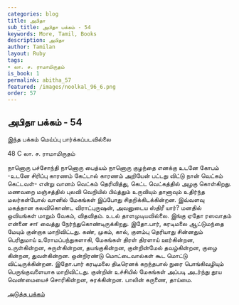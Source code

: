 ```yaml
---
categories: blog
title: அபிதா
sub_title: அபிதா பக்கம் - 54
keywords: More, Tamil, Books
description: அபிதா
author: Tamilan
layout: Ruby
tags:
- லா. ச. ராமாமிருதம்
is_book: 1
permalink: abitha_57
featured: /images/noolkal_96_6.png
order: 57
---
```

## அபிதா பக்கம் - 54

இந்த பக்கம் மெய்ப்பு பார்க்கப்படவில்லை

﻿48 C லா. ச. ராமாமிருதம்

நானொரு பச்சோந்தி நானொரு பைத்யம் நானொரு குழந்தை எனக்கு உடனே கோபம் -உடனே சிரிப்பு காரணம் கேட்டால் காரணம் அறியேன் பட்டது விட்டு நான் வெட்கம் கெட்டவள்- என்று வானம் வெட்கம் தெரிவித்து, கெட்ட வெட்கத்தில் அழகு கொள்கிறது. மணவறை மஞ்சத்தில் புலவி வெறியில் பிய்த்தும் உருவியும் தானாவும் உதிர்ந்த மலர்கள்போல் வானில் மேகங்கள் இப்போது சிதறிக்கிடக்கின்றன. இவ்வளவு மகத்தான கலவிகொண்ட விராட்புருஷன், அவனுடைய ஸ்திரீ யார்? மனதில் ஒவியங்கள் மாறும் வேகம், விதவிதம். உடல் தாளமுடியவில்லை. இங்கு ஏதோ ரஸவாதம் என்னை சாr வைத்து நேர்ந்துகொண்டிருக்கிறது. இதோ.பார், கரடிமலை ஆட்டுமந்தை மேயும் குன்றாக மாறிவிட்டது. கண், முகம், கால், குளம்பு தெரியாது சின்னதும் பெரிதுமாய் உரோமப்பந்துகளாகி, மேகங்கள் திரள் திரளாய் ஊர்கின்றன, உருள்கின்றன, சுருள்கின்றன, தயங்குகின்றன, குன்றின்மேல் தவழ்கின்றன, குழை கின்றன, துவள்கின்றன. ஒன்றிரண்டு மொட்டைவால்கள் கூட மொட்டு விட்டிருக்கின்றன. இதோ.பார் கரடிமலை திடீரெனக் கறந்தபால் நுரை பொங்கிவழியும் பெருங்குவளையாக மாறிவிட்டது. குன்றின் உச்சியில் மேகங்கள் அப்படி அடர்ந்து தூய வெண்மையைச் சொரிகின்றன, சுரக்கின்றன. பாலின் கருணை, தாய்மை.

[அடுத்த பக்கம்](abitha_58)
